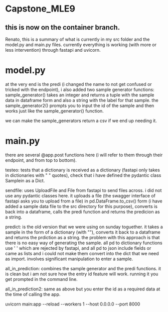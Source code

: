 Capstone_MLE9
==============================

## this is now on the container branch.

Renato, this is a summary of what is currently in my src folder and the model.py and main.py files.
currently everything is working (with more or less intervention) through fastapi and uvicorn.

# model.py
at the very end is the predi (i changed the name to not get confused or tricked with the endpoint),
i also added two sample generator functions: sample_generator() takes an integer and returns a tuple with the sample data in dataframe form and also a string with the label for that sample.
the sample_generator2() prompts you to input the id of the sample and then works just like the sample_generator() function.

we can make the sample_generators return a csv if we end up needing it.

# main.py
there are several @app.post functions here (i will refer to them through their endpoint, and from top to bottom).

testeo: tests that a dictionary is received as a dictionary (fastapi only takes in dictionaries with " " quotes), check that i have defined the pydantic class Samplein as a Dict.  

sendfile: uses UploadFile and File from fastapi to send files across.  i did not use any pydantic classes here.  it uploads a file (the swagger interface of fastapi asks you to upload from a file) in pd.DataFrame.to_csv() form (i have added a sample data file to the src directory for this purpose), converts is back into a dataframe, calls the predi function and returns the predicion as a string.

predict: is the old version that we were using on sunday toguether. it takes a sample in the form of a dictionary (with ""), converts it back to a dataframe and returns the prdiction as a string.  the problem with this approach is that there is no easy way of generating the sample.  all pd to dictionary functions use ' ' which are rejected by fastapi, and all pd to json include fields or came as lists and i could not make them convert into the dict that we need as import.  involves significant manipulation to enter a sample.

all_in_prediction: combines the sample generator and the predi functions. it is clean but i am not sure how the entry id feature will work.  running it you get prompted in the command line.

all_in_prediction2: same as above but you enter the id as a required data at the time of calling the app.





uvicorn main:app --reload --workers 1 --host 0.0.0.0 --port 8000


